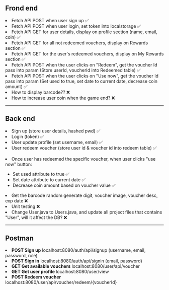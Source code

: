 <h2>Frond end</h2>
<li>Fetch API POST when user sign up &#9989;</li>
<li>Fetch API POST when user login, set token into localstorage &#9989;</li>
<li>Fetch API GET for user details, display on profile section (name, email, coin) &#9989;</li>
<li>Fetch API GET for all not redeemed vouchers, display on Rewards section &#9989;</li>
<li>Fetch API GET for the user's redeemed vouchers, display on My Rewards section &#9989;</li>
<li>Fetch API POST when the user clicks on "Redeem", get the voucher Id pass into param (Store userId, voucherId into Redeemed table) &#9989;</li>
<li>Fetch API POST when the user clicks on "Use now", get the voucher Id pass into param (Set used to true, set date to current date, decrease coin amount) &#9989;</li>
<li>How to display barcode?? &#10060;</li>
<li>How to increase user coin when the game end? &#10060;</li>

<hr>

<h2>Back end</h2>
<li>Sign up (store user details, hashed pwd) &#9989;</li>
<li>Login (token) &#9989;</li>
<li>User update profile (set username, email) &#9989;</li>
<li>User redeem voucher (store user id & voucher id into redeem table) &#9989;</li>
<br/>

<li>Once user has redeemed the specific voucher, when user clicks "use now" button:</li>
<ul>
  <li>Set used attribute to true &#9989;</li>
  <li>Set date attribute to current date &#9989;</li>
  <li>Decrease coin amount based on voucher value &#9989;</li>
</ul>

<li>Get the barcode random generate digit, voucher image, voucher desc, exp date &#10060;</li>
<li>Unit testing &#10060;</li>
<li>Change User.java to Users.java, and update all project files that contains "User", will it affect the DB? &#10060;</li>

<hr>

<h2>Postman</h2>
<li><b>POST Sign up</b> localhost:8080/auth/api/signup (username, email, password, role) </li>
<li><b>POST Sign in</b> localhost:8080/auth/api/signin (email, password) </li>
<li><b>GET Get available vouchers</b> localhost:8080/user/api/voucher </li>
<li><b>GET Get user profile</b> localhost:8080/user/view </li>
<li><b>POST Redeem voucher</b> localhost:8080/user/api/voucher/redeem/{voucherId} </li>
